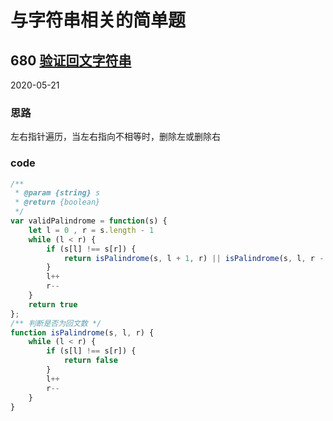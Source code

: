 # 与字符串相关的简单题
## 680 [验证回文字符串](https://leetcode-cn.com/problems/valid-palindrome-ii/)
2020-05-21
### 思路
左右指针遍历，当左右指向不相等时，删除左或删除右
### code
```js
/**
 * @param {string} s
 * @return {boolean}
 */
var validPalindrome = function(s) {
    let l = 0 , r = s.length - 1
    while (l < r) {
        if (s[l] !== s[r]) {
            return isPalindrome(s, l + 1, r) || isPalindrome(s, l, r - 1)
        }
        l++
        r--
    }
    return true
};
/** 判断是否为回文数 */
function isPalindrome(s, l, r) {
    while (l < r) {
        if (s[l] !== s[r]) {
            return false
        }
        l++
        r--
    }
}

```